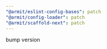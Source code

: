 ```yaml
---
"@armit/eslint-config-bases": patch
"@armit/config-loader": patch
"@armit/scaffold-next": patch
---
```


bump version
